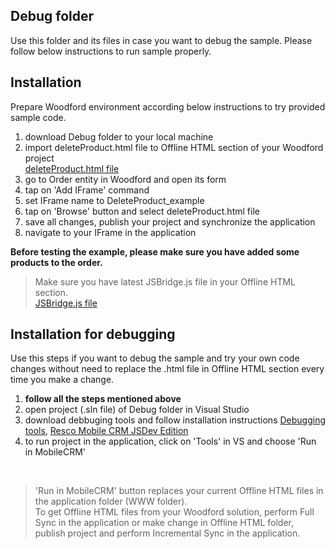 ## Debug folder

Use this folder and its files in case you want to debug the sample.
Please follow below instructions to run sample properly.

## Installation

Prepare Woodford environment according below instructions to try provided sample code.

1. download Debug folder to your local machine
2. import deleteProduct.html file to Offline HTML section of your Woodford project <br />[deleteProduct.html file](https://github.com/Resconet/JSBridge/blob/master/samples/UI/EntityForm/DetailCollection/GetAndDeleteProduct/deleteProduct.html)
3. go to Order entity in Woodford and open its form
4. tap on 'Add IFrame' command
5. set IFrame name to DeleteProduct_example
6. tap on 'Browse' button and select deleteProduct.html file
7. save all changes, publish your project and synchronize the application
8. navigate to your IFrame in the application

**Before testing the example, please make sure you have added some products to the order.**

> Make sure you have latest JSBridge.js file in your Offline HTML section.
<br />[JSBridge.js file](https://github.com/Resconet/JSBridge/blob/master/src/JSBridge.js)

## Installation for debugging

Use this steps if you want to debug the sample and try your own code changes without need to replace the .html file in Offline HTML section every time you make a change.

1. **follow all the steps mentioned above**
2. open project (.sln file) of Debug folder in Visual Studio
3. download debbuging tools and follow installation instructions [Debugging tools](https://github.com/Resconet/JSBridge/tree/master/tools), [Resco Mobile CRM JSDev Edition](https://github.com/Resconet/JSBridge/tree/master/MobileCRM)
4. to run project in the application, click on 'Tools' in VS and choose 'Run in MobileCRM'
<br />

> 'Run in MobileCRM' button replaces your current Offline HTML files in the application folder (WWW folder).
<br />To get Offline HTML files from your Woodford solution, perform Full Sync in the application or make change in Offline HTML folder, publish project and perform Incremental Sync in the application.
